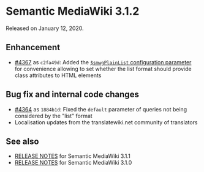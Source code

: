 # Semantic MediaWiki 3.1.2

Released on January 12, 2020.

## Enhancement

* [#4367](https://github.com/SemanticMediaWiki/SemanticMediaWiki/pull/4367) as `c2fa49d`: Added the [`$smwgPlainList` configuration parameter](https://www.semantic-mediawiki.org/wiki/Help:$smwgPlainList) for convenience allowing to set whether the list format should provide class attributes to HTML elements 

## Bug fix and internal code changes

* [#4364](https://github.com/SemanticMediaWiki/SemanticMediaWiki/pull/4364) as `1884b1d`: Fixed the `default` parameter of queries not being considered by the "list" format
* Localisation updates from the translatewiki.net community of translators

## See also
* [RELEASE NOTES](https://github.com/SemanticMediaWiki/SemanticMediaWiki/blob/3.1.x/docs/releasenotes/RELEASE-NOTES-3.1.1.md) for Semantic MediaWiki 3.1.1
* [RELEASE NOTES](https://github.com/SemanticMediaWiki/SemanticMediaWiki/blob/3.1.x/docs/releasenotes/RELEASE-NOTES-3.1.0.md) for Semantic MediaWiki 3.1.0

